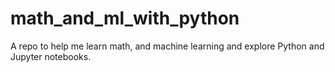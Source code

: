 # math_and_ml_with_python
A repo to help me learn math, and machine learning and explore Python and Jupyter notebooks.
